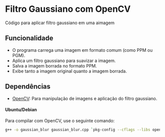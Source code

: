 
# Filtro Gaussiano com OpenCV

Código para aplicar filtro gaussiano em uma aimagem

## Funcionalidade

- O programa carrega uma imagem em formato comum (como PPM ou PGM).
- Aplica um filtro gaussiano para suavizar a imagem.
- Salva a imagem borrada no formato PPM.
- Exibe tanto a imagem original quanto a imagem borrada.

## Dependências

- [OpenCV](https://opencv.org/releases/): Para manipulação de imagens e aplicação do filtro gaussiano.

#### Ubuntu/Debian

Para compilar com OpenCV, use o seguinte comando:

```bash
g++ -o gaussian_blur gaussian_blur.cpp `pkg-config --cflags --libs opencv4`
